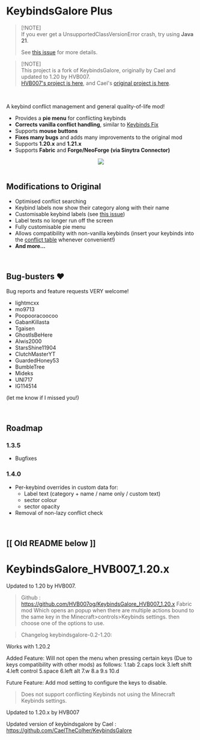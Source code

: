 # KeybindsGalore Plus

> [!NOTE]<br>
> If you ever get a UnsupportedClassVersionError crash, try using **Java 21**.
>
> See [this issue](https://github.com/AV306/KeybindsGalore-Plus/issues/6) for more details.

> [!NOTE]<br>
> This project is a fork of KeybindsGalore, originally by Cael and updated to 1.20 by HVB007.
> <br>[HVB007's project is here](https://github.com/HVB007og/KeybindsGalore_HVB007_1.20.x), and Cael's [original project is here](https://github.com/CaelTheColher/KeybindsGalore).

<br>

A keybind conflict management and general quality-of-life mod!

- Provides a **pie menu** for conflicting keybinds
- **Corrects vanilla conflict handling**, similar to [Keybinds Fix](https://www.curseforge.com/minecraft/mc-mods/keybind-fix)
- Supports **mouse buttons**
- **Fixes many bugs** and adds many improvements to the original mod
- Supports **1.20.x** and **1.21.x**
- Supports **Fabric** and **Forge/NeoForge (via Sinytra Connector)**

<div style="display: flex; justify-content: center; align-items: center;">
  <img src="https://github.com/AV306/KeybindsGalore-Plus/blob/14b7001f913c9bf089ef4fc41934c60dcf0db275/images/kbg_plus_demo.gif?raw=true" max-height=400 />
</div>

<br>

## Modifications to Original

- Optimised conflict searching
- Keybind labels now show their category along with their name
- Customisable keybind labels (see [this issue](https://github.com/AV306/KeybindsGalore-Plus/issues/3))
- Label texts no longer run off the screen
- Fully customisable pie menu
- Allows compatibility with non-vanilla keybinds (insert your keybinds into the [conflict table](https://github.com/AV306/KeybindsGalore-Plus/blob/1.21/src/main/java/me/av306/keybindsgaloreplus/KeybindManager.java) whenever convenient!)
- **And more...**

<br>

## Bug-busters :heart:

Bug reports and feature requests VERY welcome!

- lightmcxx
- mo9713
- Poopooracoocoo
- GabanKillasta
- Tgaisen
- GhostIsBeHere
- Alwis2000
- StarsShine11904
- ClutchMasterYT
- GuardedHoney53
- BumbleTree
- Mideks
- UNI717
- IG114514

(let me know if I missed you!)

<br>

## Roadmap

### 1.3.5

- Bugfixes

### 1.4.0

- Per-keybind overrides in custom data for:
  - Label text (category + name / name only / custom text)
  - sector colour
  - sector opacity
- Removal of non-lazy conflict check

<br>

## [[ Old README below ]]

# KeybindsGalore_HVB007_1.20.x
Updated to 1.20 by HVB007.

>Github : https://github.com/HVB007og/KeybindsGalore_HVB007_1.20.x 
>Fabric mod Which opens an popup when there are multiple actions bound to the same key in the Minecraft>controls>Keybinds settings. then choose one of the options to use.

>Changelog keybindsgalore-0.2-1.20:

Works with 1.20.2

Added Feature: Will not open the menu when pressing certain keys (Due to keys compatibility with other mods) as follows: 
1.tab 
2.caps lock 
3.left shift 
4.left control 
5.space 
6.left alt 
7.w 
8.a 
9.s 
10.d

Future Feature: Add mod setting to configure the keys to disable.

>Does not support conflicting Keybinds not using the Minecraft Keybinds settings.

Updated to 1.20.x by HVB007

Updated version of keybindsgalore by Cael : https://github.com/CaelTheColher/KeybindsGalore
